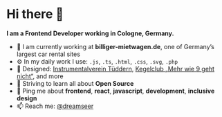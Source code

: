 # Hi there 👋

**I am a Frontend Developer working in Cologne, Germany.**

* 🏢 I am currently working at **billiger-mietwagen.de**, one of Germany’s largest car rental sites
* ⚙️ In my daily work I use: `.js`, `.ts`, `.html`, `.css`, `.svg`, `.php`
* 💅 Designed: [Instrumentalverein Tüddern](https://instrumentalverein-tueddern.de/), [Kegelclub „Mehr wie 9 geht nicht“](https://kegelclub-tüddern.de/), and more
* 🌱 Striving to learn all about **Open Source**
* 💬 Ping me about **frontend**, **react**, **javascript**, **development**, **inclusive design**
* 📫 Reach me: [@dreamseer](https://twitter.com/dreamseer)
